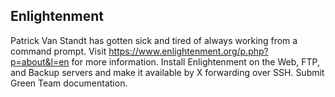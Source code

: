 Enlightenment
-------
Patrick Van Standt has gotten sick and tired of always working from a command prompt.  Visit https://www.enlightenment.org/p.php?p=about&l=en for more information.  Install Enlightenment on the Web, FTP, and Backup servers and make it available by X forwarding over SSH.  Submit Green Team documentation.
